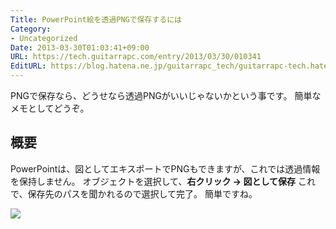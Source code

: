 ```yaml
---
Title: PowerPoint絵を透過PNGで保存するには
Category:
- Uncategorized
Date: 2013-03-30T01:03:41+09:00
URL: https://tech.guitarrapc.com/entry/2013/03/30/010341
EditURL: https://blog.hatena.ne.jp/guitarrapc_tech/guitarrapc-tech.hatenablog.com/atom/entry/11696248318757675489
---
```


<p>PNGで保存なら、どうせなら透過PNGがいいじゃないかという事です。 簡単なメモとしてどうぞ。 </p>
<h2>概要</h2>
<p>PowerPointは、図としてエキスポートでPNGもできますが、これでは透過情報を保持しません。 オブジェクトを選択して、<strong>右クリック → 図として保存</strong> これで、保存先のパスを聞かれるので選択して完了。 簡単ですね。</p>
<p><img src="https://dm2pap001files.storage.live.com/y4pwry3fIjEPH04D8HcKCAzQyoDjHasimp3KjtTkEyI8iuSw3OmeNQPiK-9eR64uH0UrhQ39dwebo5X1rmTsLq3vvqQrSsJLv_O4s6MfpUhDVptkY2uw2_KkprqU8Vv7Fp7nBMK924jiQqfS-N6qX45qSLEzZubf6dk4_lYlclTNDtqppN8UJ6fXkkEays1p0AL/Save_as_PNG.png?psid=1&amp;width=1109&amp;height=834" /></p>
